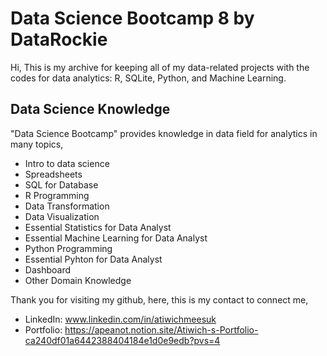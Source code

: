 # Data Science Bootcamp 8 by DataRockie

Hi,
This is my archive for keeping all of my data-related projects with the codes for data analytics: R, SQLite, Python, and Machine Learning.

## Data Science Knowledge
"Data Science Bootcamp" provides knowledge in data field for analytics in many topics,

- Intro to data science
- Spreadsheets
- SQL for Database
- R Programming
- Data Transformation
- Data Visualization
- Essential Statistics for Data Analyst
- Essential Machine Learning for Data Analyst
- Python Programming
- Essential Pyhton for Data Analyst
- Dashboard
- Other Domain Knowledge

Thank you for visiting my github, here, this is my contact to connect me,
- LinkedIn: www.linkedin.com/in/atiwichmeesuk
- Portfolio: https://apeanot.notion.site/Atiwich-s-Portfolio-ca240df01a6442388404184e1d0e9edb?pvs=4

